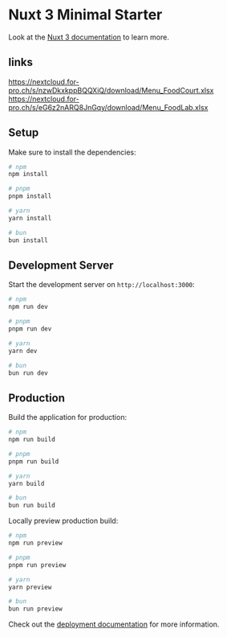 # Nuxt 3 Minimal Starter

Look at the [Nuxt 3 documentation](https://nuxt.com/docs/getting-started/introduction) to learn more.


## links

https://nextcloud.for-pro.ch/s/nzwDkxkppBQQXiQ/download/Menu_FoodCourt.xlsx
https://nextcloud.for-pro.ch/s/eG6z2nARQ8JnGqy/download/Menu_FoodLab.xlsx


## Setup

Make sure to install the dependencies:

```bash
# npm
npm install

# pnpm
pnpm install

# yarn
yarn install

# bun
bun install
```

## Development Server

Start the development server on `http://localhost:3000`:

```bash
# npm
npm run dev

# pnpm
pnpm run dev

# yarn
yarn dev

# bun
bun run dev
```

## Production

Build the application for production:

```bash
# npm
npm run build

# pnpm
pnpm run build

# yarn
yarn build

# bun
bun run build
```

Locally preview production build:

```bash
# npm
npm run preview

# pnpm
pnpm run preview

# yarn
yarn preview

# bun
bun run preview
```

Check out the [deployment documentation](https://nuxt.com/docs/getting-started/deployment) for more information.
